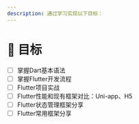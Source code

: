```yaml
---
description: 通过学习实现以下目标：
---
```


# 🍉 目标

* [ ] 掌握Dart基本语法
* [ ] 掌握Flutter开发流程
* [ ] Flutter项目实战
* [ ] Flutter性能和现有框架对比：Uni-app、H5
* [ ] Flutter状态管理框架分享
* [ ] Flutter常用框架分享

